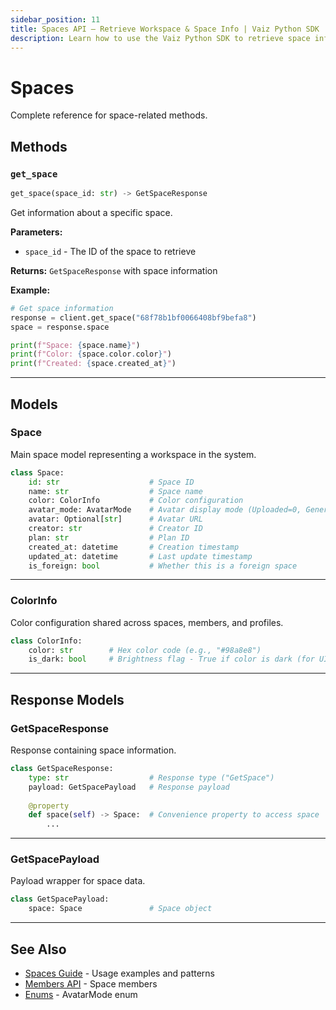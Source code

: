 ```yaml
---
sidebar_position: 11
title: Spaces API — Retrieve Workspace & Space Info | Vaiz Python SDK
description: Learn how to use the Vaiz Python SDK to retrieve space information, settings, and workspace details. Complete API reference with examples.
---
```


# Spaces

Complete reference for space-related methods.

## Methods

### `get_space`

```python
get_space(space_id: str) -> GetSpaceResponse
```

Get information about a specific space.

**Parameters:**
- `space_id` - The ID of the space to retrieve

**Returns:** `GetSpaceResponse` with space information

**Example:**
```python
# Get space information
response = client.get_space("68f78b1bf0066408bf9befa8")
space = response.space

print(f"Space: {space.name}")
print(f"Color: {space.color.color}")
print(f"Created: {space.created_at}")
```

---

## Models

### Space

Main space model representing a workspace in the system.

```python
class Space:
    id: str                    # Space ID
    name: str                  # Space name
    color: ColorInfo           # Color configuration
    avatar_mode: AvatarMode    # Avatar display mode (Uploaded=0, Generated=2)
    avatar: Optional[str]      # Avatar URL
    creator: str               # Creator ID
    plan: str                  # Plan ID
    created_at: datetime       # Creation timestamp
    updated_at: datetime       # Last update timestamp
    is_foreign: bool           # Whether this is a foreign space
```

---

### ColorInfo

Color configuration shared across spaces, members, and profiles.

```python
class ColorInfo:
    color: str        # Hex color code (e.g., "#98a8e8")
    is_dark: bool     # Brightness flag - True if color is dark (for UI text contrast)
```

---

## Response Models

### GetSpaceResponse

Response containing space information.

```python
class GetSpaceResponse:
    type: str                  # Response type ("GetSpace")
    payload: GetSpacePayload   # Response payload
    
    @property
    def space(self) -> Space:  # Convenience property to access space
        ...
```

---

### GetSpacePayload

Payload wrapper for space data.

```python
class GetSpacePayload:
    space: Space               # Space object
```

---

## See Also

- [Spaces Guide](../guides/spaces) - Usage examples and patterns
- [Members API](./members) - Space members
- [Enums](./enums) - AvatarMode enum

